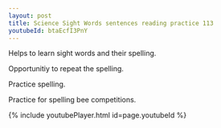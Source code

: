 ```yaml
---
layout: post
title: Science Sight Words sentences reading practice 113
youtubeId: btaEcfI3PnY
---
```

 
 
Helps to learn sight words and their spelling.

Opportunitiy to repeat the spelling. 

Practice spelling. 
 
Practice for spelling bee competitions. 
 
{% include youtubePlayer.html id=page.youtubeId %}
 
 

